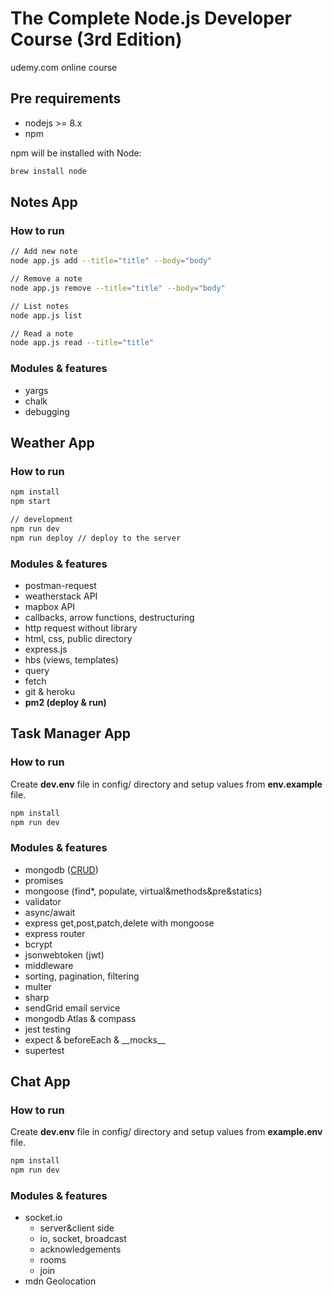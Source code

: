# The Complete Node.js Developer Course (3rd Edition)

udemy.com online course

## Pre requirements

- nodejs >= 8.x
- npm

npm will be installed with Node:

```bash
brew install node
```

## Notes App

### How to run

```bash
// Add new note
node app.js add --title="title" --body="body"

// Remove a note
node app.js remove --title="title" --body="body"

// List notes
node app.js list

// Read a note
node app.js read --title="title"
```

### Modules & features

- yargs
- chalk
- debugging

## Weather App

### How to run

```bash
npm install
npm start

// development
npm run dev
npm run deploy // deploy to the server
```

### Modules & features

- postman-request
- weatherstack API
- mapbox API
- callbacks, arrow functions, destructuring
- http request without library
- html, css, public directory
- express.js
- hbs (views, templates)
- query
- fetch
- git & heroku
- **pm2 (deploy & run)**

## Task Manager App

### How to run

Create **dev.env** file in config/ directory and setup values from **env.example** file.

```bash
npm install
npm run dev
```

### Modules & features

- mongodb ([CRUD](../master/task-manager/mongodb-CRUD.md))
- promises
- mongoose (find*, populate, virtual&methods&pre&statics)
- validator
- async/await
- express get,post,patch,delete with mongoose
- express router
- bcrypt
- jsonwebtoken (jwt)
- middleware
- sorting, pagination, filtering
- multer
- sharp
- sendGrid email service
- mongodb Atlas & compass
- jest testing
- expect & beforeEach & \_\_mocks__
- supertest

## Chat App

### How to run

Create **dev.env** file in config/ directory and setup values from **example.env** file.

```bash
npm install
npm run dev
```

### Modules & features

- socket.io
  - server&client side
  - io, socket, broadcast
  - acknowledgements
  - rooms
  - join
- mdn Geolocation